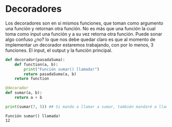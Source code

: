 # Decoradores 

Los decoradores son en sí mismos funciones, que toman como argumento una función y retornan otra función. No es más que una función la cual toma como input una función y a su vez retorna otra función. Puede sonar algo confuso ¿no? lo que nos debe quedar claro es que al momento de implementar un decorador estaremos trabajando, con por lo menos, 3 funciones. El input, el output y la función principal. 


```python
def decorador(pasadaSuma):
    def function(a, b):
        print("Función sumar() llamada!")
        return pasadaSuma(a, b)
    return function

@decorador
def sumar(a, b):
    return a + b

print(sumar(7, 5)) ## Si mando a llamar a sumar, también mandaré a llamar al decorador
```

    Función sumar() llamada!
    12
